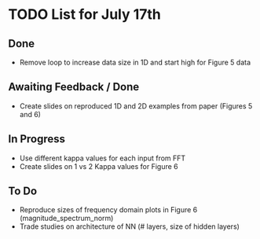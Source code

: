 # TODO List for July 17th

## Done

- Remove loop to increase data size in 1D and start high for Figure 5 data

## Awaiting Feedback / Done

- Create slides on reproduced 1D and 2D examples from paper (Figures 5 and 6)

## In Progress

- Use different kappa values for each input from FFT
- Create slides on 1 vs 2 Kappa values for Figure 6

## To Do

- Reproduce sizes of frequency domain plots in Figure 6 (magnitude_spectrum_norm)
- Trade studies on architecture of NN (# layers, size of hidden layers)
